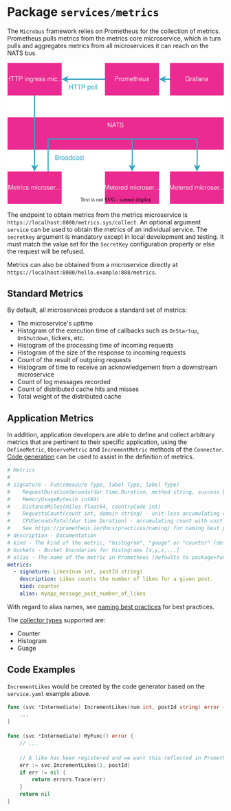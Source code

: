 # Package `services/metrics`

The `Microbus` framework relies on Prometheus for the collection of metrics. Prometheus pulls metrics from the metrics core microservice, which in turn pulls and aggregates metrics from all microservices it can reach on the NATS bus.

<img src="coreservices-metrics-1.drawio.svg">
<p>

The endpoint to obtain metrics from the metrics microservice is `https://localhost:8080/metrics.sys/collect`. An optional argument `service` can be used to obtain the metrics of an individual service. The `secretkey` argument is mandatory except in local development and testing. It must match the value set for the `SecretKey` configuration property or else the request will be refused.

Metrics can also be obtained from a microservice directly at `https://localhost:8080/hello.example:888/metrics`.

## Standard Metrics

By default, all microservices produce a standard set of metrics:

* The microservice's uptime
* Histogram of the execution time of callbacks such as `OnStartup`, `OnShutdown`, tickers, etc.
* Histogram of the processing time of incoming requests
* Histogram of the size of the response to incoming requests
* Count of the result of outgoing requests
* Histogram of time to receive an acknowledgement from a downstream microservice
* Count of log messages recorded
* Count of distributed cache hits and misses
* Total weight of the distributed cache

## Application Metrics

In addition, application developers are able to define and collect arbitrary metrics that are pertinent to their specific application, using the `DefineMetric`, `ObserveMetric` and `IncrementMetric` methods of the `Connector`. [Code generation](../blocks/codegen.md) can be used to assist in the definition of metrics.

```yaml
# Metrics
#
# signature - Func(measure Type, label Type, label Type)
#	 RequestDurationSeconds(dur time.Duration, method string, success bool)
#	 MemoryUsageBytes(b int64)
#	 DistanceMiles(miles float64, countryCode int)
#	 RequestsCount(count int, domain string) - unit-less accumulating count
#	 CPUSecondsTotal(dur time.Duration) - accumulating count with unit
#	 See https://prometheus.io/docs/practices/naming/ for naming best practices
# description - Documentation
# kind - The kind of the metric, "histogram", "gauge" or "counter" (default)
# buckets - Bucket boundaries for histograms [x,y,z,...]
# alias - The name of the metric in Prometheus (defaults to package+function in snake_case)
metrics:
  - signature: Likes(num int, postId string)
    description: Likes counts the number of likes for a given post.
    kind: counter
    alias: myapp_message_post_number_of_likes
```

With regard to alias names, see [naming best practices](https://prometheus.io/docs/practices/naming/) for best practices.

The [collector types](https://prometheus.io/docs/concepts/metric_types/) supported are:

* Counter
* Histogram
* Guage

## Code Examples

`IncrementLikes` would be created by the code generator based on the `service.yaml` example above.

```go
func (svc *Intermediate) IncrementLikes(num int, postId string) error {
	...
}

func (svc *Intermediate) MyFunc() error {
	// ...

	// A like has been registered and we want this reflected in Prometheus.
	err := svc.IncrementLikes(1, postId)
	if err != nil {
		return errors.Trace(err)
	}
	return nil
}
```
